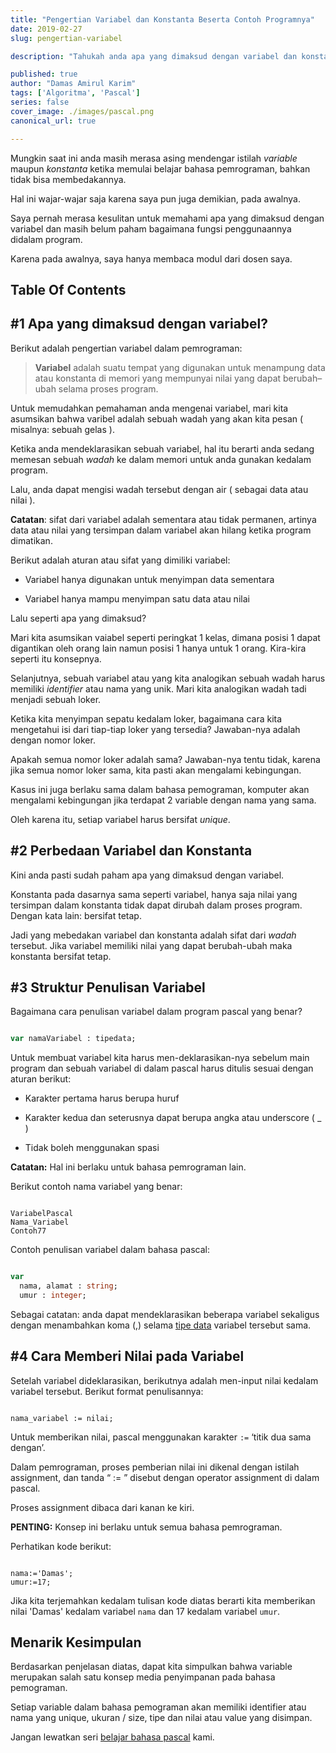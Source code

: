 ```yaml
---
title: "Pengertian Variabel dan Konstanta Beserta Contoh Programnya"
date: 2019-02-27
slug: pengertian-variabel

description: "Tahukah anda apa yang dimaksud dengan variabel dan konstanta? Panduan ini akan membantu anda memahaminya lewat analogi sederhana"

published: true
author: "Damas Amirul Karim"
tags: ['Algoritma', 'Pascal']
series: false
cover_image: ./images/pascal.png
canonical_url: true

---
```


Mungkin saat ini anda masih merasa asing mendengar istilah *variable* maupun *konstanta* ketika memulai belajar bahasa pemrograman, bahkan tidak bisa membedakannya.

Hal ini wajar-wajar saja karena saya pun juga demikian, pada awalnya.

Saya pernah merasa kesulitan untuk memahami apa yang dimaksud dengan variabel dan masih belum paham bagaimana fungsi penggunaannya didalam program.

Karena pada awalnya, saya hanya membaca modul dari dosen saya.

## Table Of Contents

## #1 Apa yang dimaksud dengan variabel?

Berikut adalah pengertian variabel dalam pemrograman:

>**Variabel** adalah suatu tempat yang digunakan untuk menampung data atau konstanta di memori yang mempunyai nilai yang dapat berubah–ubah selama proses program.

Untuk memudahkan pemahaman anda mengenai variabel, mari kita asumsikan bahwa varibel adalah sebuah wadah yang akan kita pesan ( misalnya: sebuah gelas ).

Ketika anda mendeklarasikan sebuah variabel, hal itu berarti anda sedang memesan sebuah *wadah* ke dalam memori untuk anda gunakan kedalam program.

Lalu, anda dapat mengisi wadah tersebut dengan air ( sebagai data atau nilai ).

**Catatan**: sifat dari variabel adalah sementara atau tidak permanen, artinya data atau nilai yang tersimpan dalam variabel akan hilang ketika program dimatikan.

Berikut adalah aturan atau sifat yang dimiliki variabel:

- Variabel hanya digunakan untuk menyimpan data sementara

- Variabel hanya mampu menyimpan satu data atau nilai

Lalu seperti apa yang dimaksud?

Mari kita asumsikan vaiabel seperti peringkat 1 kelas, dimana posisi 1 dapat digantikan oleh orang lain namun posisi 1 hanya untuk 1 orang. Kira-kira seperti itu konsepnya.

Selanjutnya, sebuah variabel atau yang kita analogikan sebuah wadah harus memiliki *identifier* atau nama yang unik. Mari kita analogikan wadah tadi menjadi sebuah loker.

Ketika kita menyimpan sepatu kedalam loker, bagaimana cara kita mengetahui isi dari tiap-tiap loker yang tersedia? Jawaban-nya adalah dengan nomor loker.

Apakah semua nomor loker adalah sama? Jawaban-nya tentu tidak, karena jika semua nomor loker sama, kita pasti akan mengalami kebingungan.

Kasus ini juga berlaku sama dalam bahasa pemograman, komputer akan mengalami kebingungan jika terdapat 2 variable dengan nama yang sama.

Oleh karena itu, setiap variabel harus bersifat *unique*.

## #2 Perbedaan Variabel dan Konstanta

Kini anda pasti sudah paham apa yang dimaksud dengan variabel.

Konstanta pada dasarnya sama seperti variabel, hanya saja nilai yang tersimpan dalam konstanta tidak dapat dirubah dalam proses program. Dengan kata lain: bersifat tetap.

Jadi yang mebedakan variabel dan konstanta adalah sifat dari *wadah* tersebut. Jika variabel memiliki nilai yang dapat berubah-ubah maka konstanta bersifat tetap.

## #3 Struktur Penulisan Variabel

Bagaimana cara penulisan variabel dalam program pascal yang benar?

```pascal

var namaVariabel : tipedata;
```

Untuk membuat variabel kita harus men-deklarasikan-nya sebelum main program dan sebuah variabel di dalam pascal harus ditulis sesuai dengan aturan berikut:

- Karakter pertama harus berupa huruf

- Karakter kedua dan seterusnya dapat berupa angka atau underscore ( _ )

- Tidak boleh menggunakan spasi

**Catatan:** Hal ini berlaku untuk bahasa pemrograman lain.

Berikut contoh nama variabel yang benar:

```

VariabelPascal
Nama_Variabel
Contoh77
```

Contoh penulisan variabel dalam bahasa pascal:

```pascal

var
  nama, alamat : string;
  umur : integer;
```

Sebagai catatan: anda dapat mendeklarasikan beberapa variabel sekaligus dengan menambahkan koma (,) selama [tipe data](/blog/pengertian-tipedata) variabel tersebut sama.

## #4 Cara Memberi Nilai pada Variabel

Setelah variabel dideklarasikan, berikutnya adalah men-input nilai kedalam variabel tersebut. Berikut format penulisannya:

```

nama_variabel := nilai;
```

Untuk memberikan nilai, pascal menggunakan karakter `:=` ‘titik dua sama dengan’.

Dalam pemrograman, proses pemberian nilai ini dikenal dengan istilah assignment, dan tanda “ := ” disebut dengan operator assignment di dalam pascal.

Proses assignment dibaca dari kanan ke kiri.

**PENTING:** Konsep ini berlaku untuk semua bahasa pemrograman.

Perhatikan kode berikut:

```

nama:='Damas';
umur:=17;
```
Jika kita terjemahkan kedalam tulisan kode diatas berarti kita memberikan nilai 'Damas' kedalam variabel `nama` dan 17 kedalam variabel `umur`.

## Menarik Kesimpulan

Berdasarkan penjelasan diatas, dapat kita simpulkan bahwa variable merupakan salah satu konsep media penyimpanan pada bahasa pemograman.

Setiap variable dalam bahasa pemograman akan memiliki identifier atau nama yang unique, ukuran / size, tipe dan nilai atau value yang disimpan.

Jangan lewatkan seri [belajar bahasa pascal](/blog/belajar-pascal) kami.
